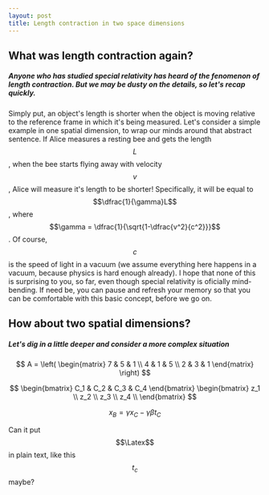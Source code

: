 ```yaml
---
layout: post
title: Length contraction in two space dimensions
---
```

## What was length contraction again?
##### Anyone who has studied special relativity has heard of the fenomenon of length contraction. But we may be dusty on the details, so let's recap quickly.
Simply put, an object's length is shorter when the object is moving relative to the reference frame in which it's being measured. Let's consider a simple example in one spatial dimension, to wrap our minds around that abstract sentence. If Alice measures a resting bee and gets the length $$L$$, when the bee starts flying away with velocity $$v$$, Alice will measure it's length to be shorter!
Specifically, it will be equal to $$\dfrac{1}{\gamma}L$$, where $$\gamma = \dfrac{1}{\sqrt{1-\dfrac{v^2}{c^2}}}$$.
Of course, $$c$$ is the speed of light in a vacuum (we assume everything here happens in a vacuum, because physics is hard enough already). I hope that none of this is surprising to you, so far, even though special relativity is oficially mind-bending. If need be, you can pause and refresh your memory so that you can be comfortable with this basic concept, before we go on.

## How about two spatial dimensions?
##### Let's dig in a little deeper and consider a more complex situation

$$ A = \left( \begin{matrix} 7 & 5 & 1 \\ 4 & 1 & 5 \\ 2 & 3 & 1 \end{matrix} \right) $$

$$   \begin{bmatrix} C_1 & C_2 & C_3 & C_4 \end{bmatrix}  \begin{bmatrix}
    z_1 \\
    z_2 \\
    z_3 \\
    z_4 \\
  \end{bmatrix} $$
  
$$ \begin{equation} x_B = \gamma x_C - \gamma \beta t_C 
\label{test}
\end{equation}$$

Can it put $$\Latex$$ in plain text, like this $$t_c$$ maybe?
